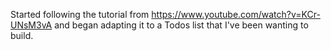 Started following the tutorial from https://www.youtube.com/watch?v=KCr-UNsM3vA and began adapting it to a Todos list that I've been wanting to build.